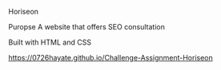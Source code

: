 Horiseon

Puropse
A website that offers SEO consultation

Built with HTML and CSS

https://0726hayate.github.io/Challenge-Assignment-Horiseon

